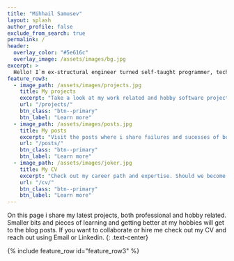 ```yaml
---
title: "Mihhail Samusev"
layout: splash
author_profile: false
exclude_from_search: true
permalink: /
header:
  overlay_color: "#5e616c"
  overlay_image: /assets/images/bg.jpg
excerpt: >
  Hello! I`m ex-structural engineer turned self-taught programmer, technology enthusiast, rock climber and bass player. Welcome to my portfolio page!
feature_row3:
  - image_path: /assets/images/projects.jpg
    title: My projects
    excerpt: "Take a look at my work related and hobby software projects."
    url: "/projects/"
    btn_class: "btn--primary"
    btn_label: "Learn more"
  - image_path: /assets/images/posts.jpg
    title: My posts
    excerpt: "Visit the posts where i share failures and sucesses of both my techical and non-technical hobbies."
    url: "/posts/"
    btn_class: "btn--primary"
    btn_label: "Learn more"
  - image_path: /assets/images/joker.jpg
    title: My CV
    excerpt: "Check out my career path and expertise. Should we become colleagues?"
    url: "/cv/"
    btn_class: "btn--primary"
    btn_label: "Learn more"
---
```


On this page i share my latest projects, both professional and hobby related. Smaller bits and pieces of learning and getting better at my hobbies will get to the blog posts. If you want to collaborate or hire me check out my CV and reach out using Email or Linkedin.
{: .text-center}

{% include feature_row id="feature_row3" %}
